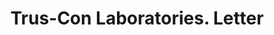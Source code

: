 ---
doi: 10.7916/D89C88FS
date_other: '1917'
date_other_textual: '1917'
form: correspondence
genre:
- Letters (correspondence)
name:
- Trus-Con Laboratories
object_in_context_url: https://biggert.cul.columbia.edu/items/view/ave_biggert_00623
subject_hierarchical_geographic:
- Detroit, Michigan, United States
subject_name:
- Trus-Con Laboratories
title: Trus-Con Laboratories. Letter
sort_title: Trus-Con Laboratories. Letter
call_number: ave_biggert_00623
coordinates:
- 42.331388888888895,-83.04583333333333
pid: ave_biggert_00623
identifiers: ave_biggert_00623
thumbnail: https://derivativo-2.library.columbia.edu/iiif/2/ldpd:343863/full/!256,256/0/native.jpg
permalink: /biggert/ave_biggert_00623/
layout: iiif-image-page
---